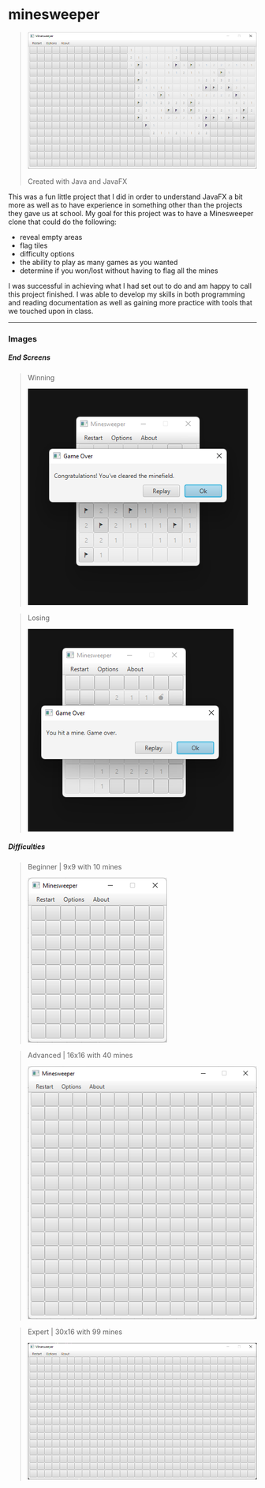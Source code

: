 # minesweeper

> ![In-progress Minesweeper Board](Images/in%20progress.png)
> 
> Created with Java and JavaFX



This was a fun little project that I did in order to understand JavaFX a bit more as well as to have experience in something other than the projects they gave us at school. My goal for this project was to have a Minesweeper clone that could do the following: 
- reveal empty areas
- flag tiles
- difficulty options
- the ability to play as many games as you wanted
- determine if you won/lost without having to flag all the mines

I was successful in achieving what I had set out to do and am happy to call this project finished. I was able to develop my skills in both programming and reading documentation as well as gaining more practice with tools that we touched upon in class.

---
### Images
##### End Screens
> Winning
> 
> ![Win Screen](Images/Finish.png)

> Losing
> 
> ![Lose Screen](Images/mine.png)


##### Difficulties
> Beginner | 9x9 with 10 mines
> 
> ![Picture of beginner board](Images/easy%20mode.png)

> Advanced | 16x16 with 40 mines
> 
> ![Picture of advanced board](Images/medium%20mode.png)

> Expert | 30x16 with 99 mines
> 
> ![Picture of expert board](Images/expert%20mode.png)
